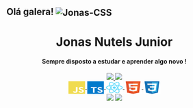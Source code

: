## Olá galera! <img align="center" alt="Jonas-CSS" height="30" width="40" src="https://camo.githubusercontent.com/48d099290b4cb2d7937bcd96e8497cf1845b54a810a6432c70cf944b60b40c77/68747470733a2f2f7261776769742e636f6d2f676f72616e67616a69632f72656163742d69636f6e732f6d61737465722f72656163742d69636f6e732e737667">

<h1 align="center">Jonas Nutels Junior</h1>

<h4 align="center"> 
    Sempre disposto a estudar e aprender algo novo !
 
 </h4>
 
 <!-- Card -->
<div align="center">
  <a href="https://github.com/jonasnutels">
    <img height="180em"   src="https://github-readme-stats.vercel.app/api/top-langs/?username=jonasnutels&&layout=compact&hide=shell&theme=dark"/>
  <img height="180em"   src="https://github-readme-stats.vercel.app/api?username=jonasnutels&show_icons=true&theme=jolly&include_all_commits=true&count_private=true"/>
<div  align="center"> 

   <!-- Icons -->
 <div style="display: inline_block">
  <img align="center" alt="Jonas-Js" height="30" width="40" src="https://raw.githubusercontent.com/devicons/devicon/master/icons/javascript/javascript-plain.svg">
  <img align="center" alt="Jonas-Ts" height="30" width="40" src="https://raw.githubusercontent.com/devicons/devicon/master/icons/typescript/typescript-plain.svg">
  <img align="center" alt="Jonas-React" height="30" width="40" src="https://raw.githubusercontent.com/devicons/devicon/master/icons/react/react-original.svg">
  <img align="center" alt="Jonas-HTML" height="30" width="40" src="https://raw.githubusercontent.com/devicons/devicon/master/icons/html5/html5-original.svg">
  <img align="center" alt="Jonas-CSS" height="30" width="40" src="https://raw.githubusercontent.com/devicons/devicon/master/icons/css3/css3-original.svg">
</div>
 
   <!-- Social media -->
<div> 
  <a href="https://instagram.com/jonas.nutels" target="_blank"><img src="https://img.shields.io/badge/-Instagram-%23E4405F?style=for-the-badge&logo=instagram&logoColor=white" target="_blank"></a>
  <a href="https://www.linkedin.com/in/jonas-nutels-dev" target="_blank"><img src="https://img.shields.io/badge/-LinkedIn-%230077B5?style=for-the-badge&logo=linkedin&logoColor=white" target="_blank"></a> 
</div>
 
</div>
